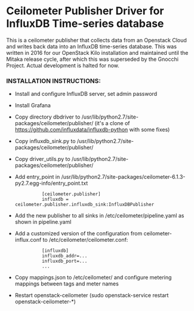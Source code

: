 # Ceilometer Publisher Driver for InfluxDB Time-series database #

This is a ceilometer publisher that collects data from an Openstack Cloud and writes back data into an InfluxDB time-series database.
This was written in 2016 for our OpenStack Kilo installation and maintained until the Mitaka release cycle, after which this was superseded by the Gnocchi Project.
Actual development is halted for now.

### INSTALLATION INSTRUCTIONS: ###
- Install and configure InfluxDB server, set admin password
- Install Grafana
- Copy directory dbdriver to /usr/lib/python2.7/site-packages/ceilometer/publisher/  (it's a clone of https://github.com/influxdata/influxdb-python with some fixes)
- Copy influxdb_sink.py to /usr/lib/python2.7/site-packages/ceilometer/publisher/
- Copy driver_utils.py to /usr/lib/python2.7/site-packages/ceilometer/publisher/
- Add entry_point in /usr/lib/python2.7/site-packages/ceilometer-6.1.3-py2.7.egg-info/entry_point.txt

                [ceilometer.publisher]
                influxdb = ceilometer.publisher.influxdb_sink:InfluxDBPublisher

- Add the new publisher to all sinks in /etc/ceilometer/pipeline.yaml as shown in pipeline.yaml
- Add a customized version of the configuration from ceilometer-influx.conf to /etc/ceilometer/ceilometer.conf:

                [influxdb]
                influxdb_addr=...
                influxdb_port=...
                ...
                
- Copy mappings.json to /etc/ceilometer/ and configure metering mappings between tags and meter names
- Restart openstack-ceilometer (sudo openstack-service restart openstack-ceilometer-*)



